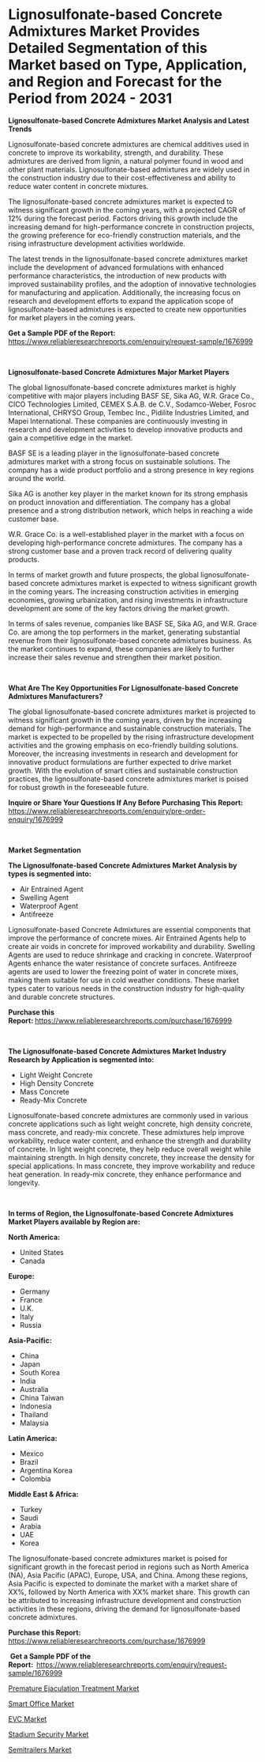 <p><h1>Lignosulfonate-based Concrete Admixtures Market Provides Detailed Segmentation of this Market based on Type, Application, and Region and Forecast for the Period from 2024 - 2031</h1></p><p><strong>Lignosulfonate-based Concrete Admixtures Market Analysis and Latest Trends</strong></p>
<p><p>Lignosulfonate-based concrete admixtures are chemical additives used in concrete to improve its workability, strength, and durability. These admixtures are derived from lignin, a natural polymer found in wood and other plant materials. Lignosulfonate-based admixtures are widely used in the construction industry due to their cost-effectiveness and ability to reduce water content in concrete mixtures.</p><p>The lignosulfonate-based concrete admixtures market is expected to witness significant growth in the coming years, with a projected CAGR of 12% during the forecast period. Factors driving this growth include the increasing demand for high-performance concrete in construction projects, the growing preference for eco-friendly construction materials, and the rising infrastructure development activities worldwide.</p><p>The latest trends in the lignosulfonate-based concrete admixtures market include the development of advanced formulations with enhanced performance characteristics, the introduction of new products with improved sustainability profiles, and the adoption of innovative technologies for manufacturing and application. Additionally, the increasing focus on research and development efforts to expand the application scope of lignosulfonate-based admixtures is expected to create new opportunities for market players in the coming years.</p></p>
<p><strong>Get a Sample PDF of the Report:&nbsp;</strong> <a href="https://www.reliableresearchreports.com/enquiry/request-sample/1676999">https://www.reliableresearchreports.com/enquiry/request-sample/1676999</a></p>
<p>&nbsp;</p>
<p><strong>Lignosulfonate-based Concrete Admixtures Major Market Players</strong></p>
<p><p>The global lignosulfonate-based concrete admixtures market is highly competitive with major players including BASF SE, Sika AG, W.R. Grace Co., CICO Technologies Limited, CEMEX S.A.B. de C.V., Sodamco-Weber, Fosroc International, CHRYSO Group, Tembec Inc., Pidilite Industries Limited, and Mapei International. These companies are continuously investing in research and development activities to develop innovative products and gain a competitive edge in the market.</p><p>BASF SE is a leading player in the lignosulfonate-based concrete admixtures market with a strong focus on sustainable solutions. The company has a wide product portfolio and a strong presence in key regions around the world.</p><p>Sika AG is another key player in the market known for its strong emphasis on product innovation and differentiation. The company has a global presence and a strong distribution network, which helps in reaching a wide customer base.</p><p>W.R. Grace Co. is a well-established player in the market with a focus on developing high-performance concrete admixtures. The company has a strong customer base and a proven track record of delivering quality products.</p><p>In terms of market growth and future prospects, the global lignosulfonate-based concrete admixtures market is expected to witness significant growth in the coming years. The increasing construction activities in emerging economies, growing urbanization, and rising investments in infrastructure development are some of the key factors driving the market growth.</p><p>In terms of sales revenue, companies like BASF SE, Sika AG, and W.R. Grace Co. are among the top performers in the market, generating substantial revenue from their lignosulfonate-based concrete admixtures business. As the market continues to expand, these companies are likely to further increase their sales revenue and strengthen their market position.</p></p>
<p>&nbsp;</p>
<p><strong>What Are The Key Opportunities For Lignosulfonate-based Concrete Admixtures Manufacturers?</strong></p>
<p><p>The global lignosulfonate-based concrete admixtures market is projected to witness significant growth in the coming years, driven by the increasing demand for high-performance and sustainable construction materials. The market is expected to be propelled by the rising infrastructure development activities and the growing emphasis on eco-friendly building solutions. Moreover, the increasing investments in research and development for innovative product formulations are further expected to drive market growth. With the evolution of smart cities and sustainable construction practices, the lignosulfonate-based concrete admixtures market is poised for robust growth in the foreseeable future.</p></p>
<p><strong>Inquire or Share Your Questions If Any Before Purchasing This Report:</strong> <a href="https://www.reliableresearchreports.com/enquiry/pre-order-enquiry/1676999">https://www.reliableresearchreports.com/enquiry/pre-order-enquiry/1676999</a></p>
<p>&nbsp;</p>
<p><strong>Market Segmentation</strong></p>
<p><strong>The Lignosulfonate-based Concrete Admixtures Market Analysis by types is segmented into:</strong></p>
<p><ul><li>Air Entrained Agent</li><li>Swelling Agent</li><li>Waterproof Agent</li><li>Antifreeze</li></ul></p>
<p><p>Lignosulfonate-based Concrete Admixtures are essential components that improve the performance of concrete mixes. Air Entrained Agents help to create air voids in concrete for improved workability and durability. Swelling Agents are used to reduce shrinkage and cracking in concrete. Waterproof Agents enhance the water resistance of concrete surfaces. Antifreeze agents are used to lower the freezing point of water in concrete mixes, making them suitable for use in cold weather conditions. These market types cater to various needs in the construction industry for high-quality and durable concrete structures.</p></p>
<p><strong>Purchase this Report:&nbsp;</strong><a href="https://www.reliableresearchreports.com/purchase/1676999">https://www.reliableresearchreports.com/purchase/1676999</a></p>
<p>&nbsp;</p>
<p><strong>The Lignosulfonate-based Concrete Admixtures Market Industry Research by Application is segmented into:</strong></p>
<p><ul><li>Light Weight Concrete</li><li>High Density Concrete</li><li>Mass Concrete</li><li>Ready-Mix Concrete</li></ul></p>
<p><p>Lignosulfonate-based concrete admixtures are commonly used in various concrete applications such as light weight concrete, high density concrete, mass concrete, and ready-mix concrete. These admixtures help improve workability, reduce water content, and enhance the strength and durability of concrete. In light weight concrete, they help reduce overall weight while maintaining strength. In high density concrete, they increase the density for special applications. In mass concrete, they improve workability and reduce heat generation. In ready-mix concrete, they enhance performance and longevity.</p></p>
<p>&nbsp;</p>
<p><strong>In terms of Region, the Lignosulfonate-based Concrete Admixtures Market Players available by Region are:</strong></p>
<p>
    <p> <strong> North America: </strong>
        <ul>
            <li>United States</li>
            <li>Canada</li>
        </ul>
        </p> 
    <p> <strong> Europe: </strong>
        <ul>
            <li>Germany</li>
            <li>France</li>
            <li>U.K.</li>
            <li>Italy</li>
            <li>Russia</li>
        </ul>
        </p> 
    <p> <strong> Asia-Pacific: </strong>
        <ul>
            <li>China</li>
            <li>Japan</li>
            <li>South Korea</li>
            <li>India</li>
            <li>Australia</li>
            <li>China Taiwan</li>
            <li>Indonesia</li>
            <li>Thailand</li>
            <li>Malaysia</li>
        </ul>
        </p> 
    <p> <strong> Latin America: </strong>
        <ul>
            <li>Mexico</li>
            <li>Brazil</li>
            <li>Argentina Korea</li>
            <li>Colombia</li>
        </ul>
        </p> 
    <p> <strong> Middle East & Africa: </strong>
        <ul>
            <li>Turkey</li>
            <li>Saudi</li>
            <li>Arabia</li>
            <li>UAE</li>
            <li>Korea</li>
        </ul>
    </p>
    </p>
<p><p>The lignosulfonate-based concrete admixtures market is poised for significant growth in the forecast period in regions such as North America (NA), Asia Pacific (APAC), Europe, USA, and China. Among these regions, Asia Pacific is expected to dominate the market with a market share of XX%, followed by North America with XX% market share. This growth can be attributed to increasing infrastructure development and construction activities in these regions, driving the demand for lignosulfonate-based concrete admixtures.</p></p>
<p><strong>Purchase this Report: </strong><a href="https://www.reliableresearchreports.com/purchase/1676999">https://www.reliableresearchreports.com/purchase/1676999</a></p>
<p>&nbsp;<strong>Get a Sample PDF of the Report:&nbsp;&nbsp;</strong><a href="https://www.reliableresearchreports.com/enquiry/request-sample/1676999">https://www.reliableresearchreports.com/enquiry/request-sample/1676999</a></p>
<p><strong></strong></p>
<p><p><a href="https://medium.com/@bellabbott/premature-ejaculation-treatment-market-insights-into-market-cagr-market-trends-and-growth-916ad01498f3">Premature Ejaculation Treatment Market</a></p><p><a href="https://medium.com/@bellabbott/smart-office-market-the-key-to-successful-business-strategy-forecast-till-2031-427f4b019408">Smart Office Market</a></p><p><a href="https://medium.com/@bellabbott/evc-market-competitive-analysis-market-trends-and-forecast-to-2031-95ab87069dc0">EVC Market</a></p><p><a href="https://medium.com/@haileeward2023/stadium-security-market-comprehensive-assessment-by-type-application-and-geography-a681e840277a">Stadium Security Market</a></p><p><a href="https://medium.com/@haileeward2023/semitrailers-nbsp-market-focuses-on-market-share-size-and-projected-forecast-till-2031-2649c1b515ac">Semitrailers Market</a></p></p>